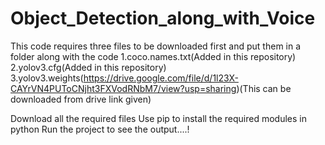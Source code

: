 # Object_Detection_along_with_Voice
This code requires three files to be downloaded first and put them in a folder along with the code
  1.coco.names.txt(Added in this repository)
  2.yolov3.cfg(Added in this repository)
  3.yolov3.weights(https://drive.google.com/file/d/1l23X-CAYrVN4PUToCNjht3FXVodRNbM7/view?usp=sharing)(This can be downloaded from drive link given)

Download all the required files
Use pip to install the required modules in python 
Run the project to see the output....!
